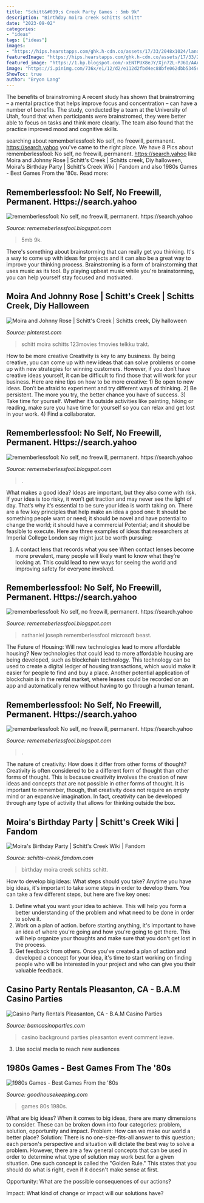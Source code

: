 ```yaml
---
title: "Schitt&#039;s Creek Party Games : 5mb 9k"
description: "Birthday moira creek schitts schitt"
date: "2023-09-02"
categories:
- "ideas"
tags: ["ideas"]
images:
- "https://hips.hearstapps.com/ghk.h-cdn.co/assets/17/33/2048x1024/landscape-1503069944-index-80s-games.jpg?resize=1200:*"
featuredImage: "https://hips.hearstapps.com/ghk.h-cdn.co/assets/17/33/2048x1024/landscape-1503069944-index-80s-games.jpg?resize=1200:*"
featured_image: "https://1.bp.blogspot.com/-xENTPUX8eJY/Xjn72L-PJ6I/AAAAAAAAcUQ/-OAElAhmzV8zwlKVkoK3TBCnA15clmShgCLcBGAsYHQ/s1600/Untitled282.png"
image: "https://i.pinimg.com/736x/e1/12/d2/e112d2fbd4ec88bfe062dbb5345e7e11.jpg"
ShowToc: true
author: "Bryon Lang"
---
```



The benefits of brainstroming
A recent study has shown that brainstroming – a mental practice that helps improve focus and concentration – can have a number of benefits. The study, conducted by a team at the University of Utah, found that when participants were brainstromed, they were better able to focus on tasks and think more clearly. The team also found that the practice improved mood and cognitive skills.

	

		
searching about rememberlessfool: No self, no freewill, permanent. https://search.yahoo you've came to the right place. We have 8 Pics about rememberlessfool: No self, no freewill, permanent. https://search.yahoo like Moira and Johnny Rose | Schitt&#039;s Creek | Schitts creek, Diy halloween, Moira&#039;s Birthday Party | Schitt&#039;s Creek Wiki | Fandom and also 1980s Games - Best Games From the &#039;80s. Read more:
		
    
## Rememberlessfool: No Self, No Freewill, Permanent. Https://search.yahoo

<img loading=lazy src="https://staticdelivery.nexusmods.com/mods/2531/images/thumbnails/763/763-1547923412-909072932.jpeg" onerror="this.onerror=null;this.src='https://tse3.mm.bing.net/th?id=OIP.VSlLt9dqbbsrUxXrSMCLPAAAAA&amp;pid=15.1';" alt="rememberlessfool: No self, no freewill, permanent. https://search.yahoo">

_Source: rememeberlessfool.blogspot.com_

>5mb 9k. 

	

There's something about brainstorming that can really get you thinking. It's a way to come up with ideas for projects and it can also be a great way to improve your thinking process. Brainstroming is a form of brainstorming that uses music as its tool. By playing upbeat music while you're brainstorming, you can help yourself stay focused and motivated.

    
## Moira And Johnny Rose | Schitt&#039;s Creek | Schitts Creek, Diy Halloween

<img loading=lazy src="https://i.pinimg.com/736x/e1/12/d2/e112d2fbd4ec88bfe062dbb5345e7e11.jpg" onerror="this.onerror=null;this.src='https://tse4.mm.bing.net/th?id=OIP.w8CSBP4s7TWHFSAGsb9hzQHaEK&amp;pid=15.1';" alt="Moira and Johnny Rose | Schitt&#039;s Creek | Schitts creek, Diy halloween">

_Source: pinterest.com_

>schitt moira schitts 123movies fmovies telkku trakt. 

	

How to be more creative
Creativity is key to any business. By being creative, you can come up with new ideas that can solve problems or come up with new strategies for winning customers. However, if you don’t have creative ideas yourself, it can be difficult to find those that will work for your business. Here are nine tips on how to be more creative: 1) Be open to new ideas. Don’t be afraid to experiment and try different ways of thinking. 2) Be persistent. The more you try, the better chance you have of success. 3) Take time for yourself. Whether it’s outside activities like painting, hiking or reading, make sure you have time for yourself so you can relax and get lost in your work. 4) Find a collaborator.

    
## Rememberlessfool: No Self, No Freewill, Permanent. Https://search.yahoo

<img loading=lazy src="https://1.bp.blogspot.com/-lBOT4GlpXUQ/XhuvtYgLX3I/AAAAAAAAcDk/rmiXwFASPoU1N4TM7SiDKP4L9Ej2J9qSACLcBGAsYHQ/s1600/Untitled191.png" onerror="this.onerror=null;this.src='https://tse3.mm.bing.net/th?id=OIP.iUtmA7J30PGeFUt5rf1YXQHaEK&amp;pid=15.1';" alt="rememberlessfool: No self, no freewill, permanent. https://search.yahoo">

_Source: rememeberlessfool.blogspot.com_

>. 

	

What makes a good idea?
Ideas are important, but they also come with risk. If your idea is too risky, it won’t get traction and may never see the light of day. That’s why it’s essential to be sure your idea is worth taking on. There are a few key principles that help make an idea a good one: It should be something people want or need; it should be novel and have potential to change the world; it should have a commercial Potential; and it should be feasible to execute. Here are three examples of ideas that researchers at Imperial College London say might just be worth pursuing: 
1. A contact lens that records what you see When contact lenses become more prevalent, many people will likely want to know what they’re looking at. This could lead to new ways for seeing the world and improving safety for everyone involved.

    
## Rememberlessfool: No Self, No Freewill, Permanent. Https://search.yahoo

<img loading=lazy src="https://1.bp.blogspot.com/-DdLcqLF5OpM/Xj4B8Q8BvVI/AAAAAAAAceo/s4wn63V6ShkcagtCW95XzW28xZLMrqACgCLcBGAsYHQ/s1600/Untitled378.png" onerror="this.onerror=null;this.src='https://tse1.mm.bing.net/th?id=OIP.6xNO6O20zkAOlwdVVeHepwHaEK&amp;pid=15.1';" alt="rememberlessfool: No self, no freewill, permanent. https://search.yahoo">

_Source: rememeberlessfool.blogspot.com_

>nathaniel joseph rememberlessfool microsoft beast. 

	

The Future of Housing: Will new technologies lead to more affordable housing?
New technologies that could lead to more affordable housing are being developed, such as blockchain technology. This technology can be used to create a digital ledger of housing transactions, which would make it easier for people to find and buy a place. Another potential application of blockchain is in the rental market, where leases could be recorded on an app and automatically renew without having to go through a human tenant.

    
## Rememberlessfool: No Self, No Freewill, Permanent. Https://search.yahoo

<img loading=lazy src="https://1.bp.blogspot.com/-xENTPUX8eJY/Xjn72L-PJ6I/AAAAAAAAcUQ/-OAElAhmzV8zwlKVkoK3TBCnA15clmShgCLcBGAsYHQ/s1600/Untitled282.png" onerror="this.onerror=null;this.src='https://tse1.mm.bing.net/th?id=OIP.01f_qJ9M3mKaxpeazZaQBAHaEK&amp;pid=15.1';" alt="rememberlessfool: No self, no freewill, permanent. https://search.yahoo">

_Source: rememeberlessfool.blogspot.com_

>. 

	

The nature of creativity: How does it differ from other forms of thought?
Creativity is often considered to be a different form of thought than other forms of thought. This is because creativity involves the creation of new ideas and concepts that are not possible in other forms of thought. It is important to remember, though, that creativity does not require an empty mind or an expansive imagination. In fact, creativity can be developed through any type of activity that allows for thinking outside the box.

    
## Moira&#039;s Birthday Party | Schitt&#039;s Creek Wiki | Fandom

<img loading=lazy src="https://vignette.wikia.nocookie.net/schitts-creek/images/d/d4/Birthdaygif.gif/revision/latest?cb=20180715234000" onerror="this.onerror=null;this.src='https://tse1.mm.bing.net/th?id=OIP.K6r65i15sac-_hAiu2YVAgHaEK&amp;pid=15.1';" alt="Moira&#039;s Birthday Party | Schitt&#039;s Creek Wiki | Fandom">

_Source: schitts-creek.fandom.com_

>birthday moira creek schitts schitt. 

	

How to develop big ideas: What steps should you take?
Anytime you have big ideas, it's important to take some steps in order to develop them. You can take a few different steps, but here are five key ones: 
1. Define what you want your idea to achieve. This will help you form a better understanding of the problem and what need to be done in order to solve it. 
2. Work on a plan of action. before starting anything, it's important to have an idea of where you're going and how you're going to get there. This will help organize your thoughts and make sure that you don't get lost in the process. 
3. Get feedback from others. Once you've created a plan of action and developed a concept for your idea, it's time to start working on finding people who will be interested in your project and who can give you their valuable feedback.

    
## Casino Party Rentals Pleasanton, CA - B.A.M Casino Parties

<img loading=lazy src="https://bamcasinoparties.com/wp-content/uploads/2018/08/iStock-638949070_high.jpg" onerror="this.onerror=null;this.src='https://tse1.mm.bing.net/th?id=OIP.siPtg_xE1Lrr9SDlnAgSYQHaE4&amp;pid=15.1';" alt="Casino Party Rentals Pleasanton, CA - B.A.M Casino Parties">

_Source: bamcasinoparties.com_

>casino background parties pleasanton event comment leave. 

	

3. Use social media to reach new audiences

    
## 1980s Games - Best Games From The &#039;80s

<img loading=lazy src="https://hips.hearstapps.com/ghk.h-cdn.co/assets/17/33/2048x1024/landscape-1503069944-index-80s-games.jpg?resize=1200:*" onerror="this.onerror=null;this.src='https://tse2.mm.bing.net/th?id=OIP.-wmPbYSinj866GJzYebOqAHaDt&amp;pid=15.1';" alt="1980s Games - Best Games From the &#039;80s">

_Source: goodhousekeeping.com_

>games 80s 1980s. 

	

What are big ideas?
When it comes to big ideas, there are many dimensions to consider. These can be broken down into four categories: problem, solution, opportunity and impact. 
Problem: How can we make our world a better place? 
Solution: There is no one-size-fits-all answer to this question; each person's perspective and situation will dictate the best way to solve a problem. However, there are a few general concepts that can be used in order to determine what type of solution may work best for a given situation. One such concept is called the "Golden Rule." This states that you should do what is right, even if it doesn't make sense at first. 

Opportunity: What are the possible consequences of our actions? 

Impact: What kind of change or impact will our solutions have?

